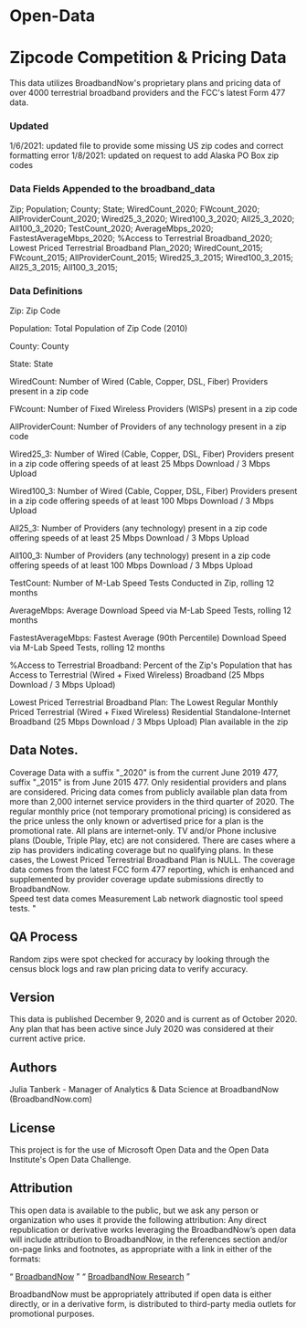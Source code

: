 # Open-Data

# Zipcode Competition & Pricing Data
This data utilizes BroadbandNow's proprietary plans and pricing data of over 4000 terrestrial broadband providers and the FCC's latest Form 477 data.

### Updated 
1/6/2021: updated file to provide some missing US zip codes and correct formatting error
1/8/2021: updated on request to add Alaska PO Box zip codes

### Data Fields Appended to the broadband_data
Zip;
Population;
County;
State;
WiredCount_2020;
FWcount_2020;
AllProviderCount_2020;
Wired25_3_2020;
Wired100_3_2020;
All25_3_2020;
All100_3_2020;
TestCount_2020;
AverageMbps_2020;
FastestAverageMbps_2020;
%Access to Terrestrial Broadband_2020;
Lowest Priced Terrestrial Broadband Plan_2020;
WiredCount_2015;
FWcount_2015;
AllProviderCount_2015;
Wired25_3_2015;
Wired100_3_2015;
All25_3_2015;
All100_3_2015;


### Data Definitions
Zip: Zip Code

Population: Total Population of Zip Code (2010)

County: County

State: State

WiredCount: Number of Wired (Cable, Copper, DSL, Fiber) Providers present in a zip code

FWcount: Number of Fixed Wireless Providers (WISPs) present in a zip code

AllProviderCount: Number of Providers of any technology present in a zip code

Wired25_3: Number of Wired (Cable, Copper, DSL, Fiber) Providers present in a zip code offering speeds of at least 25 Mbps Download / 3 Mbps Upload

Wired100_3: Number of Wired (Cable, Copper, DSL, Fiber) Providers present in a zip code offering speeds of at least 100 Mbps Download / 3 Mbps Upload

All25_3: Number of Providers (any technology) present in a zip code offering speeds of at least 25 Mbps Download / 3 Mbps Upload

All100_3: Number of Providers (any technology) present in a zip code offering speeds of at least 100 Mbps Download / 3 Mbps Upload

TestCount: Number of M-Lab Speed Tests Conducted in Zip, rolling 12 months

AverageMbps: Average Download Speed via M-Lab Speed Tests, rolling 12 months

FastestAverageMbps: Fastest Average (90th Percentile) Download Speed via M-Lab Speed Tests, rolling 12 months

%Access to Terrestrial Broadband: Percent of the Zip's Population that has Access to Terrestrial (Wired + Fixed Wireless) Broadband (25 Mbps Download / 3 Mbps Upload)

Lowest Priced Terrestrial Broadband Plan: The Lowest Regular Monthly Priced Terrestrial (Wired + Fixed Wireless) Residential Standalone-Internet Broadband (25 Mbps Download / 3 Mbps Upload) Plan available in the zip

## Data Notes.
Coverage Data with a suffix "_2020" is from the current June 2019 477, suffix "_2015" is from June 2015 477.
Only residential providers and plans are considered.
Pricing data comes from publicly available plan data from more than 2,000 internet service providers in the third quarter of 2020.
The regular monthly price (not temporary promotional pricing) is considered as the price unless the only known or advertised price for a plan is the promotional rate.
All plans are internet-only. TV and/or Phone inclusive plans (Double, Triple Play, etc) are not considered.
There are cases where a zip has providers indicating coverage but no qualifying plans. In these cases, the Lowest Priced Terrestrial Broadband Plan is NULL.
The coverage data comes from the latest FCC form 477 reporting, which is enhanced and supplemented by provider coverage update submissions directly to BroadbandNow.  
Speed test data comes Measurement Lab network diagnostic tool speed tests. "							
							
## QA Process
Random zips were spot checked for accuracy by looking through the census block logs and raw plan pricing data to verify accuracy.

## Version
This data is published December 9, 2020 and is current as of October 2020. Any plan that has been active since July 2020 was considered at their current active price. 

## Authors
Julia Tanberk - Manager of Analytics & Data Science at BroadbandNow (BroadbandNow.com)

## License
This project is for the use of Microsoft Open Data and the Open Data Institute's Open Data Challenge.

## Attribution
This open data is available to the public, but we ask any person or organization who uses it provide the following attribution: 
Any direct republication or derivative works leveraging the BroadbandNow’s open data will include attribution to BroadbandNow, in the references section and/or on-page links and footnotes, as appropriate with a link in either of the formats: 

“ <a href="https://broadbandnow.com">BroadbandNow</a> ” 
“ <a href="https://broadbandnow.com/research">BroadbandNow Research</a> ”

BroadbandNow must be appropriately attributed if open data is either directly, or in a derivative form, is distributed to third-party media outlets for promotional purposes. 


